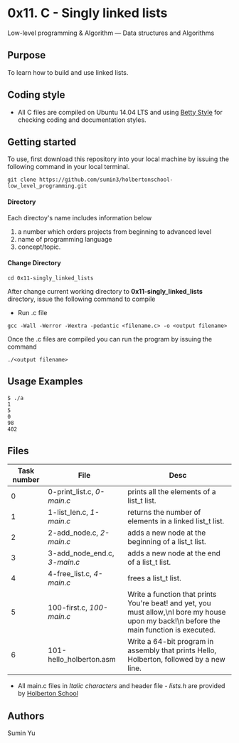 # 0x11. C - Singly linked lists
Low-level programming & Algorithm ― Data structures and Algorithms

## Purpose
To learn how to build and use linked lists. 

## Coding style
- All C files are compiled on Ubuntu 14.04 LTS and using [Betty Style](https://\github.com/holbertonschool/Betty) for checking coding and documentation styles.

## Getting started
To use, first download  this repository into your local machine by issuing the following command in your local terminal. 
```
git clone https://github.com/sumin3/holbertonschool-low_level_programming.git
```
#### Directory
Each directoy's name includes information below
1. a number which orders projects from beginning to advanced level
2. name of programming language
3. concept/topic.
#### Change Directory
```
cd 0x11-singly_linked_lists
```
After change current working directory to **0x11-singly_linked_lists** directory, issue the following command to compile

* Run .c file
```
gcc -Wall -Werror -Wextra -pedantic <filename.c> -o <output filename>
```
Once the .c files are compiled you can run the program by issuing the command
```
./<output filename>
```

## Usage Examples
```
$ ./a 
1
5
0
98
402
```
## Files
Task number | File | Desc
---|--|---
0 | 0-print_list.c, *0-main.c* | prints all the elements of a list_t list.
1 | 1-list_len.c, *1-main.c* | returns the number of elements in a linked list_t list.
2 | 2-add_node.c, *2-main.c* | adds a new node at the beginning of a list_t list.
3 | 3-add_node_end.c, *3-main.c* | adds a new node at the end of a list_t list.
4 | 4-free_list.c, *4-main.c* | frees a list_t list.
5 | 100-first.c, *100-main.c* | Write a function that prints You're beat! and yet, you must allow,\nI bore my house upon my back!\n before the main function is executed.
6 | 101-hello_holberton.asm | Write a 64-bit program in assembly that prints Hello, Holberton, followed by a new line.

* All main.c files in *Italic characters* and header file - *lists.h* are provided by [Holberton School](https://www.holbertonschool.com/) 
## Authors
Sumin Yu